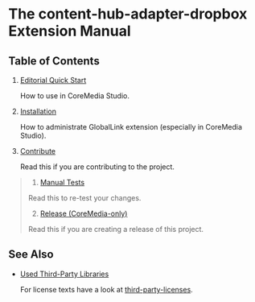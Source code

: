 # The   content-hub-adapter-dropbox Extension Manual

## Table of Contents

1. [Editorial Quick Start](editorial-quick-start.md)

    How to use in CoreMedia Studio.

1. [Installation](installation.md)

    How to administrate GlobalLink extension (especially in CoreMedia Studio).

1. [Contribute](contribute.md)

    Read this if you are contributing to the project.
    
> 1. [Manual Tests](manual-tests.md)
>
>   Read this to re-test your changes.
>
> 2. [Release (CoreMedia-only)](release.md)
>
>   Read this if you are creating a release of this project.

## See Also

* [Used Third-Party Libraries](THIRD-PARTY.txt)

    <!-- GitHub Pages is not able to list directory contents. Jump back to GitHub directly.  -->
    For license texts have a look at [third-party-licenses](https://github.com/CoreMedia/content-hub-adapter-dropbox/tree/master/docs/third-party-licenses).
